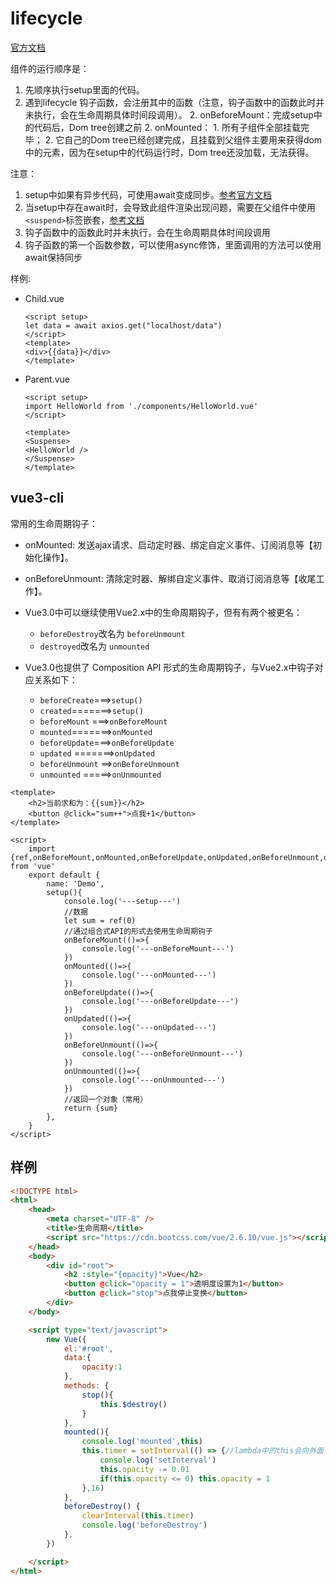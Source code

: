 # lifecycle


[官方文档](https://vuejs.org/guide/essentials/lifecycle.html)

组件的运行顺序是：
1. 先顺序执行setup里面的代码。
2. 遇到lifecycle 钩子函数，会注册其中的函数（注意，钩子函数中的函数此时并未执行，会在生命周期具体时间段调用）。
	2. onBeforeMount：完成setup中的代码后，Dom tree创建之前
	2. onMounted：
		1. 所有子组件全部挂载完毕；
		2. 它自己的Dom tree已经创建完成，且挂载到父组件主要用来获得dom中的元素，因为在setup中的代码运行时，Dom tree还没加载，无法获得。

注意：
1. setup中如果有异步代码，可使用await变成同步。[参考官方文档](https://vuejs.org/guide/built-ins/suspense.html#async-setup)
2. 当setup中存在await时，会导致此组件渲染出现问题，需要在父组件中使用`<suspend>`标签嵌套，[参考文档](https://www.trpkovski.com/2021/09/25/suspense-feature-in-vue-3-with-sfc-script-setup/)
3. 钩子函数中的函数此时并未执行，会在生命周期具体时间段调用
4. 钩子函数的第一个函数参数，可以使用async修饰，里面调用的方法可以使用await保持同步


样例:
- Child.vue

	```vue
	<script setup>
	let data = await axios.get("localhost/data")
	</script>
	<template>
	<div>{{data}}</div>
	</template>
	```

- Parent.vue

	```vue
	<script setup>
	import HelloWorld from './components/HelloWorld.vue'
	</script>

	<template>
	<Suspense>
	<HelloWorld />
	</Suspense>
	</template>
	```


## vue3-cli
常用的生命周期钩子：
- onMounted: 发送ajax请求、启动定时器、绑定自定义事件、订阅消息等【初始化操作】。
- onBeforeUnmount: 清除定时器、解绑自定义事件、取消订阅消息等【收尾工作】。

- Vue3.0中可以继续使用Vue2.x中的生命周期钩子，但有有两个被更名：
  - ```beforeDestroy```改名为 ```beforeUnmount```
  - ```destroyed```改名为 ```unmounted```
- Vue3.0也提供了 Composition API 形式的生命周期钩子，与Vue2.x中钩子对应关系如下：
  - `beforeCreate`===>`setup()`
  - `created`=======>`setup()`
  - `beforeMount` ===>`onBeforeMount`
  - `mounted`=======>`onMounted`
  - `beforeUpdate`===>`onBeforeUpdate`
  - `updated` =======>`onUpdated`
  - `beforeUnmount` ==>`onBeforeUnmount`
  - `unmounted` =====>`onUnmounted`

```vue
<template>
	<h2>当前求和为：{{sum}}</h2>
	<button @click="sum++">点我+1</button>
</template>

<script>
	import {ref,onBeforeMount,onMounted,onBeforeUpdate,onUpdated,onBeforeUnmount,onUnmounted} from 'vue'
	export default {
		name: 'Demo',
		setup(){
			console.log('---setup---')
			//数据
			let sum = ref(0)
			//通过组合式API的形式去使用生命周期钩子
			onBeforeMount(()=>{
				console.log('---onBeforeMount---')
			})
			onMounted(()=>{
				console.log('---onMounted---')
			})
			onBeforeUpdate(()=>{
				console.log('---onBeforeUpdate---')
			})
			onUpdated(()=>{
				console.log('---onUpdated---')
			})
			onBeforeUnmount(()=>{
				console.log('---onBeforeUnmount---')
			})
			onUnmounted(()=>{
				console.log('---onUnmounted---')
			})
			//返回一个对象（常用）
			return {sum}
		},
	}
</script>
```



## 样例
```html
<!DOCTYPE html>
<html>
	<head>
		<meta charset="UTF-8" />
		<title>生命周期</title>
		<script src="https://cdn.bootcss.com/vue/2.6.10/vue.js"></script>
	</head>
	<body>
		<div id="root">
			<h2 :style="{opacity}">Vue</h2>
			<button @click="opacity = 1">透明度设置为1</button>
			<button @click="stop">点我停止变换</button>
		</div>
	</body>

	<script type="text/javascript">
		new Vue({
			el:'#root',
			data:{
				opacity:1
			},
			methods: {
				stop(){
					this.$destroy()
				}
			},
			mounted(){
				console.log('mounted',this)
				this.timer = setInterval(() => {//lambda中的this会向外面
					console.log('setInterval')
					this.opacity -= 0.01
					if(this.opacity <= 0) this.opacity = 1
				},16)
			},
			beforeDestroy() {
				clearInterval(this.timer)
				console.log('beforeDestroy')
			},
		})

	</script>
</html>
```